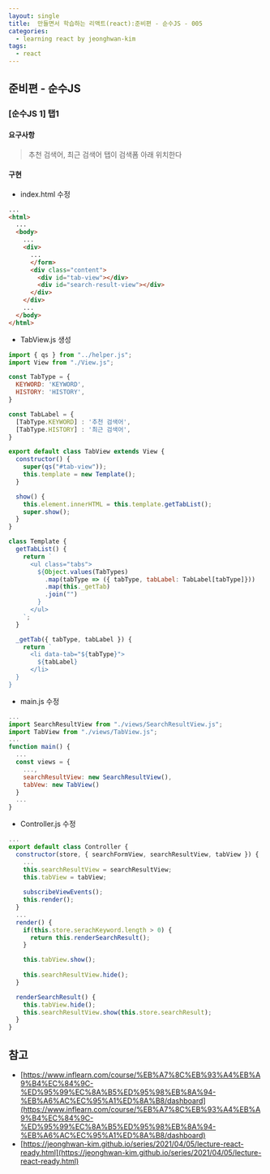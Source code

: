 ```yaml
---
layout: single
title:  만들면서 학습하는 리액트(react):준비편 - 순수JS - 005
categories: 
  - learning react by jeonghwan-kim
tags: 
  - react
---
```


## 준비편 - 순수JS

### [순수JS 1] 탭1

#### 요구사항

> 추천 검색어, 최근 검색어 탭이 검색폼 아래 위치한다

#### 구현

- index.html 수정

```html
...
<html>
  ...
  <body>
    ...
    <div>
      ...
      </form>
      <div class="content">
        <div id="tab-view"></div>
        <div id="search-result-view"></div>
      </div>
    </div>
    ...
  </body>
</html>
```

- TabView.js 생성

```javascript
import { qs } from "../helper.js";
import View from "./View.js";

const TabType = {
  KEYWORD: 'KEYWORD',
  HISTORY: 'HISTORY',
}

const TabLabel = {
  [TabType.KEYWORD] : '추천 검색어',
  [TabType.HISTORY] : '최근 검색어',
}

export default class TabView extends View {
  constructor() {
    super(qs("#tab-view"));
    this.template = new Template();
  }

  show() {
    this.element.innerHTML = this.template.getTabList();
    super.show();
  }
}

class Template {
  getTabList() {
    return `
      <ul class="tabs">
        ${Object.values(TabTypes)
          .map(tabType => ({ tabType, tabLabel: TabLabel[tabType]}))
          .map(this._getTab)
          .join("")
        }
      </ul>
    `;
  }

  _getTab({ tabType, tabLabel }) {
    return `
      <li data-tab="${tabType}">
        ${tabLabel}
      </li>
  }
}
```

- main.js 수정

```javascript
...
import SearchResultView from "./views/SearchResultView.js";
import TabView from "./views/TabView.js";
...
function main() {
  ...
  const views = {
    ...,
    searchResultView: new SearchResultView(),
    tabVew: new TabView()
  }
  ...
}
```

- Controller.js 수정

```javascript
...
export default class Controller {
  constructor(store, { searchFormView, searchResultView, tabView }) {
    ...
    this.searchResultView = searchResultView;
    this.tabView = tabView;
    
    subscribeViewEvents();
    this.render();
  }
  ...
  render() {
    if(this.store.serachKeyword.length > 0) {
      return this.renderSearchResult();
    }

    this.tabView.show();
    
    this.searchResultView.hide();
  }

  renderSearchResult() {
    this.tabView.hide();
    this.searchResultView.show(this.store.searchResult);
  }
}
```

## 참고
- [https://www.inflearn.com/course/%EB%A7%8C%EB%93%A4%EB%A9%B4%EC%84%9C-%ED%95%99%EC%8A%B5%ED%95%98%EB%8A%94-%EB%A6%AC%EC%95%A1%ED%8A%B8/dashboard](https://www.inflearn.com/course/%EB%A7%8C%EB%93%A4%EB%A9%B4%EC%84%9C-%ED%95%99%EC%8A%B5%ED%95%98%EB%8A%94-%EB%A6%AC%EC%95%A1%ED%8A%B8/dashboard)
- [https://jeonghwan-kim.github.io/series/2021/04/05/lecture-react-ready.html](https://jeonghwan-kim.github.io/series/2021/04/05/lecture-react-ready.html)